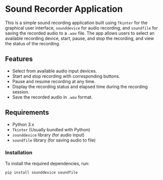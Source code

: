 # Sound Recorder Application

This is a simple sound recording application built using `Tkinter` for the graphical user interface, `sounddevice` for audio recording, and `soundfile` for saving the recorded audio to a `.wav` file. The app allows users to select an available recording device, start, pause, and stop the recording, and view the status of the recording.

## Features
- Select from available audio input devices.
- Start and stop recording with corresponding buttons.
- Pause and resume recording at any time.
- Display the recording status and elapsed time during the recording session.
- Save the recorded audio in `.wav` format.

## Requirements
- Python 3.x
- `Tkinter` (Usually bundled with Python)
- `sounddevice` library (for audio input)
- `soundfile` library (for saving audio to file)

### Installation
To install the required dependencies, run:

```bash
pip install sounddevice soundfile
